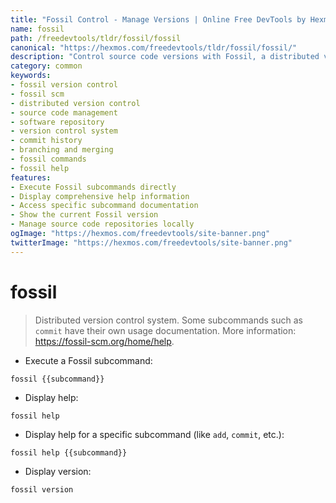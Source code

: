 ```yaml
---
title: "Fossil Control - Manage Versions | Online Free DevTools by Hexmos"
name: fossil
path: /freedevtools/tldr/fossil/fossil
canonical: "https://hexmos.com/freedevtools/tldr/fossil/fossil/"
description: "Control source code versions with Fossil, a distributed version control system. Manage repositories and track changes efficiently. Free online tool, no registration required."
category: common
keywords:
- fossil version control
- fossil scm
- distributed version control
- source code management
- software repository
- version control system
- commit history
- branching and merging
- fossil commands
- fossil help
features:
- Execute Fossil subcommands directly
- Display comprehensive help information
- Access specific subcommand documentation
- Show the current Fossil version
- Manage source code repositories locally
ogImage: "https://hexmos.com/freedevtools/site-banner.png"
twitterImage: "https://hexmos.com/freedevtools/site-banner.png"
---
```


# fossil

> Distributed version control system.
> Some subcommands such as `commit` have their own usage documentation.
> More information: <https://fossil-scm.org/home/help>.

- Execute a Fossil subcommand:

`fossil {{subcommand}}`

- Display help:

`fossil help`

- Display help for a specific subcommand (like `add`, `commit`, etc.):

`fossil help {{subcommand}}`

- Display version:

`fossil version`
